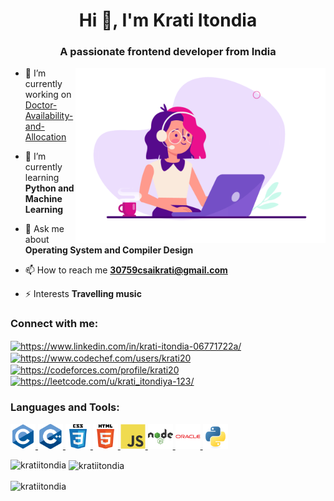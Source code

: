 <h1 align="center">Hi 👋, I'm Krati Itondia</h1>
<h3 align="center">A passionate frontend developer from India</h3>

<img align="right" alt="coding" width="400" src="https://github.com/kratiitondia/kratiitondia/blob/main/mgki.gif">

- 🔭 I’m currently working on [Doctor-Availability-and-Allocation](https://github.com/kratiitondia/Doctor-Availability-and-Allocation)

- 🌱 I’m currently learning **Python and Machine Learning**

- 💬 Ask me about **Operating System and Compiler Design**

- 📫 How to reach me **30759csaikrati@gmail.com**

- ⚡ Interests **Travelling music**

<h3 align="left">Connect with me:</h3>
<p align="left">
<a href="https://linkedin.com/in/https://www.linkedin.com/in/krati-itondia-06771722a/" target="blank"><img align="center" src="https://raw.githubusercontent.com/rahuldkjain/github-profile-readme-generator/master/src/images/icons/Social/linked-in-alt.svg" alt="https://www.linkedin.com/in/krati-itondia-06771722a/" height="30" width="40" /></a>
<a href="https://www.codechef.com/users/https://www.codechef.com/users/krati20" target="blank"><img align="center" src="https://cdn.jsdelivr.net/npm/simple-icons@3.1.0/icons/codechef.svg" alt="https://www.codechef.com/users/krati20" height="30" width="40" /></a>
<a href="https://codeforces.com/profile/https://codeforces.com/profile/krati20" target="blank"><img align="center" src="https://raw.githubusercontent.com/rahuldkjain/github-profile-readme-generator/master/src/images/icons/Social/codeforces.svg" alt="https://codeforces.com/profile/krati20" height="30" width="40" /></a>
<a href="https://www.leetcode.com/https://leetcode.com/u/krati_itondiya-123/" target="blank"><img align="center" src="https://raw.githubusercontent.com/rahuldkjain/github-profile-readme-generator/master/src/images/icons/Social/leet-code.svg" alt="https://leetcode.com/u/krati_itondiya-123/" height="30" width="40" /></a>
</p>

<h3 align="left">Languages and Tools:</h3>
<p align="left"> <a href="https://www.cprogramming.com/" target="_blank" rel="noreferrer"> <img src="https://raw.githubusercontent.com/devicons/devicon/master/icons/c/c-original.svg" alt="c" width="40" height="40"/> </a> <a href="https://www.w3schools.com/cpp/" target="_blank" rel="noreferrer"> <img src="https://raw.githubusercontent.com/devicons/devicon/master/icons/cplusplus/cplusplus-original.svg" alt="cplusplus" width="40" height="40"/> </a> <a href="https://www.w3schools.com/css/" target="_blank" rel="noreferrer"> <img src="https://raw.githubusercontent.com/devicons/devicon/master/icons/css3/css3-original-wordmark.svg" alt="css3" width="40" height="40"/> </a> <a href="https://www.w3.org/html/" target="_blank" rel="noreferrer"> <img src="https://raw.githubusercontent.com/devicons/devicon/master/icons/html5/html5-original-wordmark.svg" alt="html5" width="40" height="40"/> </a> <a href="https://developer.mozilla.org/en-US/docs/Web/JavaScript" target="_blank" rel="noreferrer"> <img src="https://raw.githubusercontent.com/devicons/devicon/master/icons/javascript/javascript-original.svg" alt="javascript" width="40" height="40"/> </a> <a href="https://nodejs.org" target="_blank" rel="noreferrer"> <img src="https://raw.githubusercontent.com/devicons/devicon/master/icons/nodejs/nodejs-original-wordmark.svg" alt="nodejs" width="40" height="40"/> </a> <a href="https://www.oracle.com/" target="_blank" rel="noreferrer"> <img src="https://raw.githubusercontent.com/devicons/devicon/master/icons/oracle/oracle-original.svg" alt="oracle" width="40" height="40"/> </a> <a href="https://www.python.org" target="_blank" rel="noreferrer"> <img src="https://raw.githubusercontent.com/devicons/devicon/master/icons/python/python-original.svg" alt="python" width="40" height="40"/> </a> </p>

<p><img align="left" src="https://github-readme-stats.vercel.app/api/top-langs?username=kratiitondia&show_icons=true&locale=en&layout=compact" alt="kratiitondia" /></p>

<p>&nbsp;<img align="center" src="https://github-readme-stats.vercel.app/api?username=kratiitondia&show_icons=true&locale=en" alt="kratiitondia" /></p>

<p><img align="center" src="https://github-readme-streak-stats.herokuapp.com/?user=kratiitondia&" alt="kratiitondia" /></p>
